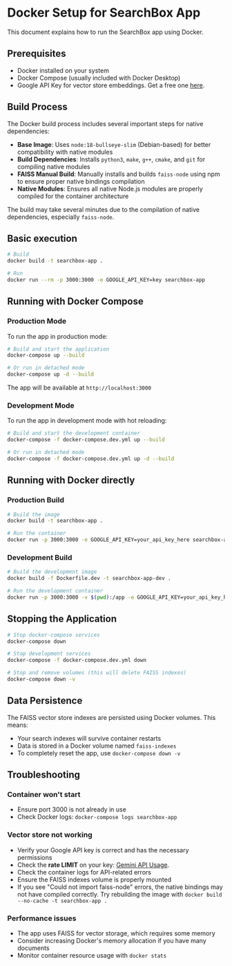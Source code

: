 # Docker Setup for SearchBox App

This document explains how to run the SearchBox app using Docker.

## Prerequisites

- Docker installed on your system
- Docker Compose (usually included with Docker Desktop)
- Google API Key for vector store embeddings. Get a free one [here](https://aistudio.google.com/app/apikey).

## Build Process

The Docker build process includes several important steps for native dependencies:

- **Base Image**: Uses `node:18-bullseye-slim` (Debian-based) for better compatibility with native modules
- **Build Dependencies**: Installs `python3`, `make`, `g++`, `cmake`, and `git` for compiling native modules
- **FAISS Manual Build**: Manually installs and builds `faiss-node` using npm to ensure proper native bindings compilation
- **Native Modules**: Ensures all native Node.js modules are properly compiled for the container architecture

The build may take several minutes due to the compilation of native dependencies, especially `faiss-node`.

## Basic execution

```bash
# Build
docker build -t searchbox-app . 

# Run
docker run --rm -p 3000:3000 -e GOOGLE_API_KEY=key searchbox-app
```

## Running with Docker Compose

### Production Mode

To run the app in production mode:

```bash
# Build and start the application
docker-compose up --build

# Or run in detached mode
docker-compose up -d --build
```

The app will be available at `http://localhost:3000`

### Development Mode

To run the app in development mode with hot reloading:

```bash
# Build and start the development container
docker-compose -f docker-compose.dev.yml up --build

# Or run in detached mode
docker-compose -f docker-compose.dev.yml up -d --build
```

## Running with Docker directly

### Production Build

```bash
# Build the image
docker build -t searchbox-app .

# Run the container
docker run -p 3000:3000 -e GOOGLE_API_KEY=your_api_key_here searchbox-app
```

### Development Build

```bash
# Build the development image
docker build -f Dockerfile.dev -t searchbox-app-dev .

# Run the development container
docker run -p 3000:3000 -v $(pwd):/app -e GOOGLE_API_KEY=your_api_key_here searchbox-app-dev
```

## Stopping the Application

```bash
# Stop docker-compose services
docker-compose down

# Stop development services
docker-compose -f docker-compose.dev.yml down

# Stop and remove volumes (this will delete FAISS indexes)
docker-compose down -v
```

## Data Persistence

The FAISS vector store indexes are persisted using Docker volumes. This means:

- Your search indexes will survive container restarts
- Data is stored in a Docker volume named `faiss-indexes`
- To completely reset the app, use `docker-compose down -v`

## Troubleshooting

### Container won't start

- Ensure port 3000 is not already in use
- Check Docker logs: `docker-compose logs searchbox-app`

### Vector store not working

- Verify your Google API key is correct and has the necessary permissions
- Check the **rate LIMIT** on your key: [Gemini API Usage](https://aistudio.google.com/app/usage).
- Check the container logs for API-related errors
- Ensure the FAISS indexes volume is properly mounted
- If you see "Could not import faiss-node" errors, the native bindings may not have compiled correctly. Try rebuilding the image with `docker build --no-cache -t searchbox-app .`

### Performance issues

- The app uses FAISS for vector storage, which requires some memory
- Consider increasing Docker's memory allocation if you have many documents
- Monitor container resource usage with `docker stats`
